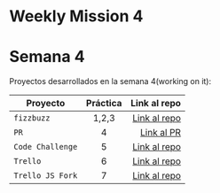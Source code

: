 # Weekly Mission 4

# Semana 4

Proyectos desarrollados en la semana 4(working on it):

| Proyecto           | Práctica |                                                             Link al repo |
| ------------------ | :-------: | -----------------------------------------------------------------------: |
| `fizzbuzz`       |   1,2,3   |                      [Link al repo](https://github.com/Chaylander/FizzBuzz_Semana4) |
| `PR`             |     4     | [Link al PR](https://github.com/visualpartnership/fizzbuzz/pull/88) |
| `Code Challenge` |     5     | [Link al repo](https://github.com/Chaylander/VisualThinking_API-CC) |
| `Trello`         |     6     | [Link al repo](https://github.com/LaunchX-InnovaccionVirtual/MissionNodeJS) |
| `Trello JS Fork` |     7     | [Link al repo](https://github.com/LaunchX-InnovaccionVirtual/MissionNodeJS) |
